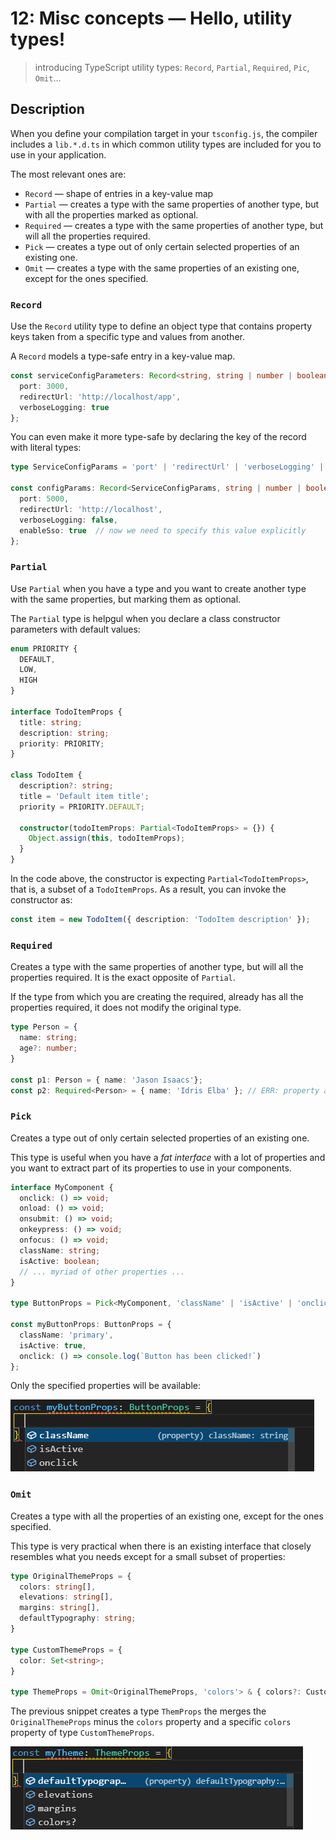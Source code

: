 # 12: Misc concepts &mdash; Hello, utility types!
> introducing TypeScript utility types: `Record`, `Partial`, `Required`, `Pic`, `Omit`...

## Description

When you define your compilation target in your `tsconfig.js`, the compiler includes a `lib.*.d.ts` in which common utility types are included for you to use in your application.

The most relevant ones are:
+ `Record` &mdash; shape of entries in a key-value map
+ `Partial` &mdash; creates a type with the same properties of another type, but with all the properties marked as optional.
+ `Required` &mdash; creates a type with the same properties of another type, but will all the properties required.
+ `Pick` &mdash; creates a type out of only certain selected properties of an existing one.
+ `Omit` &mdash; creates a type with the same properties of an existing one, except for the ones specified.

### `Record`

Use the `Record` utility type to define an object type that contains property keys taken from a specific type and values from another.

A `Record` models a type-safe entry in a key-value map.

```typescript
const serviceConfigParameters: Record<string, string | number | boolean> = {
  port: 3000,
  redirectUrl: 'http://localhost/app',
  verboseLogging: true
};
```

You can even make it more type-safe by declaring the key of the record with literal types:

```typescript
type ServiceConfigParams = 'port' | 'redirectUrl' | 'verboseLogging' | 'enableSso';

const configParams: Record<ServiceConfigParams, string | number | boolean> = {
  port: 5000,
  redirectUrl: 'http://localhost',
  verboseLogging: false,
  enableSso: true  // now we need to specify this value explicitly
};
```

### `Partial`

Use `Partial` when you have a type and you want to create another type with the same properties, but marking them as optional.

The `Partial` type is helpgul when you declare a class constructor parameters with default values:

```typescript
enum PRIORITY {
  DEFAULT,
  LOW,
  HIGH
}

interface TodoItemProps {
  title: string;
  description: string;
  priority: PRIORITY;
}

class TodoItem {
  description?: string;
  title = 'Default item title';
  priority = PRIORITY.DEFAULT;

  constructor(todoItemProps: Partial<TodoItemProps> = {}) {
    Object.assign(this, todoItemProps);
  }
}
```

In the code above, the constructor is expecting `Partial<TodoItemProps>`, that is, a subset of a `TodoItemProps`. As a result, you can invoke the constructor as:

```typescript
const item = new TodoItem({ description: 'TodoItem description' });
```

### `Required`

Creates a type with the same properties of another type, but will all the properties required. It is the exact opposite of `Partial`.

If the type from which you are creating the required, already has all the properties required, it does not modify the original type.

```typescript
type Person = {
  name: string;
  age?: number;
}

const p1: Person = { name: 'Jason Isaacs'};
const p2: Required<Person> = { name: 'Idris Elba' }; // ERR: property age is missing
```

### `Pick`

Creates a type out of only certain selected properties of an existing one.

This type is useful when you have a *fat interface* with a lot of properties and you want to extract part of its properties to use in your components.

```typescript
interface MyComponent {
  onclick: () => void;
  onload: () => void;
  onsubmit: () => void;
  onkeypress: () => void;
  onfocus: () => void;
  className: string;
  isActive: boolean;
  // ... myriad of other properties ...
}

type ButtonProps = Pick<MyComponent, 'className' | 'isActive' | 'onclick'>;

const myButtonProps: ButtonProps = {
  className: 'primary',
  isActive: true,
  onclick: () => console.log(`Button has been clicked!`)
};
```

Only the specified properties will be available:

![Pick utility type](docs/images/pick_utility_type.png)

### `Omit`

Creates a type with all the properties of an existing one, except for the ones specified.

This type is very practical when there is an existing interface that closely resembles what you needs except for a small subset of properties:

```typescript
type OriginalThemeProps = {
  colors: string[],
  elevations: string[],
  margins: string[],
  defaultTypography: string;
}

type CustomThemeProps = {
  color: Set<string>;
}

type ThemeProps = Omit<OriginalThemeProps, 'colors'> & { colors?: CustomThemeProps };
```

The previous snippet creates a type `ThemProps` the merges the `OriginalThemeProps` minus the `colors` property and a specific `colors` property of type `CustomThemeProps`.

![Omit utility type](docs/images/omit_utility_type.png)